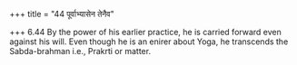 +++
title = "44 पूर्वाभ्यासेन तेनैव"

+++
6.44 By the power of his earlier practice, he is carried forward even
against his will. Even though he is an enirer about Yoga, he transcends
the Sabda-brahman i.e., Prakrti or matter.
